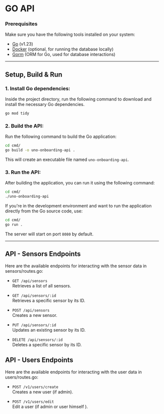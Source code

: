 # GO API

### Prerequisites

Make sure you have the following tools installed on your system:

- [Go](https://golang.org/dl/) (v1.23)
- [Docker](https://www.docker.com/get-started) (optional, for running the database locally)
- [Gorm](https://gorm.io/index.html) (ORM for Go, used for database interactions)

---

## Setup, Build & Run

### 1. **Install Go dependencies**:
   
   Inside the project directory, run the following command to download and install the necessary Go dependencies.

   ```bash
   go mod tidy
   ```

### 2. **Build the API**:

   Run the following command to build the Go application:

   ```bash
   cd cmd/
   go build -o uno-onboarding-api .
   ```

   This will create an executable file named `uno-onboarding-api`.

### 3. **Run the API**:

   After building the application, you can run it using the following command:

   ```bash
   cd cmd/
   ./uno-onboarding-api
   ```

   If you're in the development environment and want to run the application directly from the Go source code, use:

   ```bash
   cd cmd/
   go run .
   ```

   The server will start on port `8080` by default.

---

## API - Sensors Endpoints

Here are the available endpoints for interacting with the sensor data in sensors/routes.go:

- `GET /api/sensors`  
  Retrieves a list of all sensors.

- `GET /api/sensors/:id`  
  Retrieves a specific sensor by its ID.

- `POST /api/sensors`  
  Creates a new sensor.

- `PUT /api/sensors/:id`  
  Updates an existing sensor by its ID.

- `DELETE /api/sensors/:id`  
  Deletes a specific sensor by its ID.

## API - Users Endpoints 

Here are the available endpoints for interacting with the user data in users/routes.go:

- `POST /v1/users/create`  
  Creates a new user (if admin).

- `POST /v1/users/edit`  
  Edit a user (if admin or user himself ).